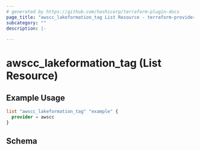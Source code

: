 ```yaml
---
# generated by https://github.com/hashicorp/terraform-plugin-docs
page_title: "awscc_lakeformation_tag List Resource - terraform-provider-awscc"
subcategory: ""
description: |-
  
---
```


# awscc_lakeformation_tag (List Resource)



## Example Usage

```terraform
list "awscc_lakeformation_tag" "example" {
  provider = awscc
}
```

<!-- schema generated by tfplugindocs -->
## Schema
